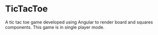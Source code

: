# TicTacToe
A tic tac toe game developed using Angular to render board and squares components. This game is in single player mode.
